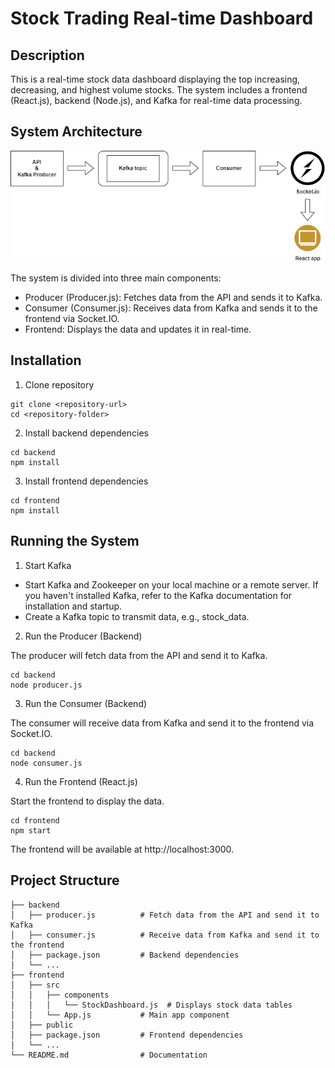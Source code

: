 # Stock Trading Real-time Dashboard

## Description
This is a real-time stock data dashboard displaying the top increasing, decreasing, and highest volume stocks. The system includes a frontend (React.js), backend (Node.js), and Kafka for real-time data processing.

## System Architecture
![alt text](<SystemArchitecture.png>)

The system is divided into three main components:

- Producer (Producer.js): Fetches data from the API and sends it to Kafka.
- Consumer (Consumer.js): Receives data from Kafka and sends it to the frontend via Socket.IO.
- Frontend: Displays the data and updates it in real-time.

## Installation
1. Clone repository
```
git clone <repository-url>
cd <repository-folder>
```
2. Install backend dependencies
```
cd backend
npm install
```
3. Install frontend dependencies
```
cd frontend
npm install
```
## Running the System
1. Start Kafka

- Start Kafka and Zookeeper on your local machine or a remote server. If you haven't installed Kafka, refer to the Kafka documentation for installation and startup.
- Create a Kafka topic to transmit data, e.g., stock_data.

2. Run the Producer (Backend)

The producer will fetch data from the API and send it to Kafka.
```
cd backend
node producer.js
```
3. Run the Consumer (Backend)

The consumer will receive data from Kafka and send it to the frontend via Socket.IO.
```
cd backend
node consumer.js
```
4. Run the Frontend (React.js)

Start the frontend to display the data.
```
cd frontend
npm start
```
The frontend will be available at http://localhost:3000.

## Project Structure
```
├── backend
│   ├── producer.js          # Fetch data from the API and send it to Kafka
│   ├── consumer.js          # Receive data from Kafka and send it to the frontend
│   ├── package.json         # Backend dependencies
│   └── ...
├── frontend
│   ├── src
│   │   ├── components
│   │   │   └── StockDashboard.js  # Displays stock data tables
│   │   └── App.js           # Main app component
│   ├── public
│   ├── package.json         # Frontend dependencies
│   └── ...
└── README.md                # Documentation
```
